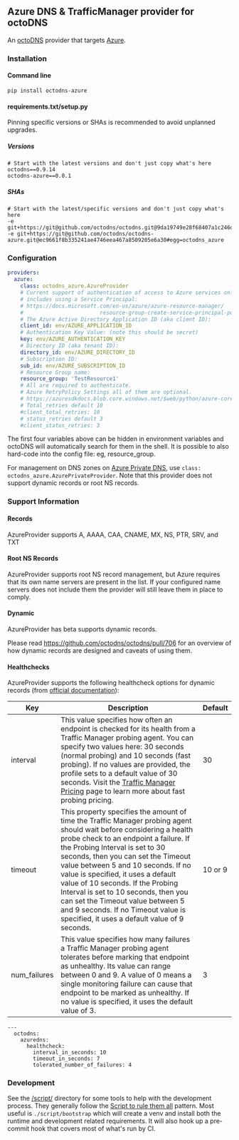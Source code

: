 ## Azure DNS & TrafficManager provider for octoDNS

An [octoDNS](https://github.com/octodns/octodns/) provider that targets [Azure](https://azure.microsoft.com/en-us/services/dns/#overview).

### Installation

#### Command line

```
pip install octodns-azure
```

#### requirements.txt/setup.py

Pinning specific versions or SHAs is recommended to avoid unplanned upgrades.

##### Versions

```
# Start with the latest versions and don't just copy what's here
octodns==0.9.14
octodns-azure==0.0.1
```

##### SHAs

```
# Start with the latest/specific versions and don't just copy what's here
-e git+https://git@github.com/octodns/octodns.git@9da19749e28f68407a1c246dfdf65663cdc1c422#egg=octodns
-e git+https://git@github.com/octodns/octodns-azure.git@ec9661f8b335241ae4746eea467a8509205e6a30#egg=octodns_azure
```

### Configuration

```yaml
providers:
  azure:
    class: octodns_azure.AzureProvider
    # Current support of authentication of access to Azure services only
    # includes using a Service Principal:
    # https://docs.microsoft.com/en-us/azure/azure-resource-manager/
    #                        resource-group-create-service-principal-portal
    # The Azure Active Directory Application ID (aka client ID):
    client_id: env/AZURE_APPLICATION_ID
    # Authentication Key Value: (note this should be secret)
    key: env/AZURE_AUTHENTICATION_KEY
    # Directory ID (aka tenant ID):
    directory_id: env/AZURE_DIRECTORY_ID
    # Subscription ID:
    sub_id: env/AZURE_SUBSCRIPTION_ID
    # Resource Group name:
    resource_group: 'TestResource1'
    # All are required to authenticate.
    # Azure RetryPolicy Settings all of them are optional.
    # https://azuresdkdocs.blob.core.windows.net/$web/python/azure-core/1.9.0/azure.core.pipeline.policies.html?highlight=retrypolicy#azure.core.pipeline.policies.RetryPolicy
    # Total_retries default 10
    #client_total_retries: 10
    # status_retries default 3
    #client_status_retries: 3
```

The first four variables above can be hidden in environment variables and octoDNS will automatically search for them in the shell. It is possible to also hard-code into the config file: eg, resource_group.

For management on DNS zones on [Azure Private DNS](https://learn.microsoft.com/en-us/azure/dns/private-dns-overview), use `class: octodns_azure.AzurePrivateProvider`. Note that this provider does not support dynamic records or root NS records.

### Support Information

#### Records

AzureProvider supports A, AAAA, CAA, CNAME, MX, NS, PTR, SRV, and TXT

#### Root NS Records

AzureProvider supports root NS record management, but Azure requires that its own name servers are present in the list. If your configured name servers does not include them the provider will still leave them in place to comply.

#### Dynamic

AzureProvider has beta supports dynamic records.

Please read https://github.com/octodns/octodns/pull/706 for an overview of how dynamic records are designed and caveats of using them.

#### Healthchecks

AzureProvider supports the following healthcheck options for dynamic records (from [official documentation](https://docs.microsoft.com/en-us/azure/traffic-manager/traffic-manager-monitoring#configure-endpoint-monitoring)):

| Key | Description | Default |
|--|--|--|
| interval | This value specifies how often an endpoint is checked for its health from a Traffic Manager probing agent. You can specify two values here: 30 seconds (normal probing) and 10 seconds (fast probing). If no values are provided, the profile sets to a default value of 30 seconds. Visit the [Traffic Manager Pricing](https://azure.microsoft.com/pricing/details/traffic-manager) page to learn more about fast probing pricing. | 30 |
| timeout | This property specifies the amount of time the Traffic Manager probing agent should wait before considering a health probe check to an endpoint a failure. If the Probing Interval is set to 30 seconds, then you can set the Timeout value between 5 and 10 seconds. If no value is specified, it uses a default value of 10 seconds. If the Probing Interval is set to 10 seconds, then you can set the Timeout value between 5 and 9 seconds. If no Timeout value is specified, it uses a default value of 9 seconds. | 10 or 9 |
| num_failures | This value specifies how many failures a Traffic Manager probing agent tolerates before marking that endpoint as unhealthy. Its value can range between 0 and 9. A value of 0 means a single monitoring failure can cause that endpoint to be marked as unhealthy. If no value is specified, it uses the default value of 3. | 3 |

```
---
  octodns:
    azuredns:
      healthcheck:
        interval_in_seconds: 10
        timeout_in_seconds: 7
        tolerated_number_of_failures: 4
```

### Development

See the [/script/](/script/) directory for some tools to help with the development process. They generally follow the [Script to rule them all](https://github.com/github/scripts-to-rule-them-all) pattern. Most useful is `./script/bootstrap` which will create a venv and install both the runtime and development related requirements. It will also hook up a pre-commit hook that covers most of what's run by CI.
